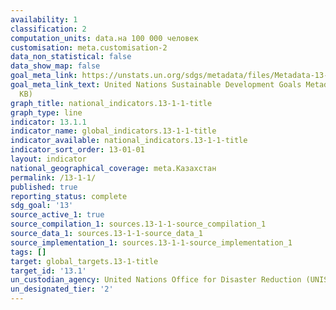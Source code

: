 ```yaml
---
availability: 1
classification: 2
computation_units: data.на 100 000 человек
customisation: meta.customisation-2
data_non_statistical: false
data_show_map: false
goal_meta_link: https://unstats.un.org/sdgs/metadata/files/Metadata-13-01-01.pdf
goal_meta_link_text: United Nations Sustainable Development Goals Metadata (PDF 224
  KB)
graph_title: national_indicators.13-1-1-title
graph_type: line
indicator: 13.1.1
indicator_name: global_indicators.13-1-1-title
indicator_available: national_indicators.13-1-1-title
indicator_sort_order: 13-01-01
layout: indicator
national_geographical_coverage: meta.Казахстан
permalink: /13-1-1/
published: true
reporting_status: complete
sdg_goal: '13'
source_active_1: true
source_compilation_1: sources.13-1-1-source_compilation_1
source_data_1: sources.13-1-1-source_data_1
source_implementation_1: sources.13-1-1-source_implementation_1
tags: []
target: global_targets.13-1-title
target_id: '13.1'
un_custodian_agency: United Nations Office for Disaster Reduction (UNISDR)
un_designated_tier: '2'
---
```

